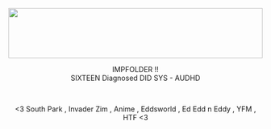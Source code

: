 <img src='https://64.media.tumblr.com/f313ef6178ee7be9ec8a497d79bc68cb/0076baddc1efebbd-ee/s2048x3072/10d4389b14ce70697f26055748b70d14a7f2b54a.pnj' height='100px' width='100%'> </img>
<p align='center'> IMPFOLDER !!</br> SIXTEEN Diagnosed DID SYS - AUDHD </p> </br> <p align='center'> <3 South Park , Invader Zim , Anime , Eddsworld , Ed Edd n Eddy , YFM , HTF <3 </p>
